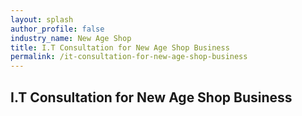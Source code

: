 ```yaml
---
layout: splash 
author_profile: false 
industry_name: New Age Shop
title: I.T Consultation for New Age Shop Business
permalink: /it-consultation-for-new-age-shop-business
---
```


## I.T Consultation for New Age Shop Business